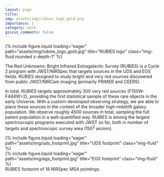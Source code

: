 ```yaml
---
layout: page
title: 
img: assets/img/rubies_logo_gold.png
importance: 1
category: work
giscus_comments: false
---
```


<div class="row">
    <div class="col-sm mt-3 mt-md-0">
        {% include figure.liquid loading="eager" path="assets/img/rubies_logo_gold.jpg" title="RUBIES logo" class="img-fluid rounded z-depth-1" %}
    </div>
</div>

The Red Unknowns: Bright Infrared Extragalactic Survey (RUBIES) is a Cycle 2 program with JWST/NIRSpec that targets sources in the UDS and EGS fields. RUBIES designed to study bright and very red sources discovered from public JWST/NIRCam imaging (primarily PRIMER and CEERS). 

In total, RUBIES targets approximately 300 very red sources (F150W-F444W>2), providing the first statistical sample of these rare objects in the early Universe. With a custom-developed observing strategy, we are able to place these sources in the context of the broader high-redshift galaxy population. We observe roughly 4500 sources in total, sampling the full parent population in a well-quantified way. RUBIES is among the largest spectroscopic programs executed with JWST so far, both in number of targets and spectroscopic survey area (150<sup>2</sup> arcmin).

<div class="row">
    <div class="col-sm mt-3 mt-md-0">
        {% include figure.liquid loading="eager" path="assets/img/uds_footprint.jpg" title="UDS footprint" class="img-fluid" %}
    </div>
    <div class="col-sm mt-3 mt-md-0">
        {% include figure.liquid loading="eager" path="assets/img/egs_footprint.jpg" title="EGS footprint" class="img-fluid" %}
    </div>
</div>
<div class="caption">
    RUBIES footprint of 18 NIRSpec MSA pointings.
</div>
